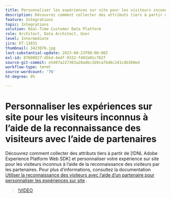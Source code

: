 ```yaml
---
title: Personnaliser les expériences sur site pour les visiteurs inconnus à l’aide de la reconnaissance des visiteurs avec l’aide de partenaires
description: Découvrez comment collecter des attributs tiers à partir de  [!DNL Adobe Experience Platform Web SDK]  et personnaliser votre expérience sur site pour les visiteurs inconnus à l’aide de la reconnaissance des visiteurs par les partenaires.
feature: Integrations
topic: Integrations
solution: Real-Time Customer Data Platform
role: Architect, Data Architect, User
level: Intermediate
jira: KT-13831
thumbnail: 3423076.jpg
last-substantial-update: 2023-08-23T00:00:00Z
exl-id: 87600927-d5bd-4edf-9332-f401b01c782f
source-git-commit: e5407a227303a28a4bc1b9ca7b46c241cdb360ed
workflow-type: tm+mt
source-wordcount: '76'
ht-degree: 0%

---
```


# Personnaliser les expériences sur site pour les visiteurs inconnus à l’aide de la reconnaissance des visiteurs avec l’aide de partenaires

Découvrez comment collecter des attributs tiers à partir de [!DNL Adobe Experience Platform Web SDK] et personnaliser votre expérience sur site pour les visiteurs inconnus à l’aide de la reconnaissance des visiteurs par les partenaires. Pour plus d’informations, consultez la documentation [Utiliser la reconnaissance des visiteurs avec l’aide d’un partenaire pour personnaliser les expériences sur site](https://experienceleague.adobe.com/docs/experience-platform/rtcdp/use-cases/partner-data/onsite-personalization.html) .

>[!VIDEO](https://video.tv.adobe.com/v/3423076/?learn=on)
